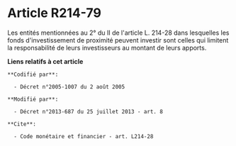# Article R214-79

Les entités mentionnées au 2° du II de l'article L. 214-28 dans lesquelles les fonds d'investissement de proximité peuvent
investir sont celles qui limitent la responsabilité de leurs investisseurs au montant de leurs apports.

**Liens relatifs à cet article**

	**Codifié par**:

	  - Décret n°2005-1007 du 2 août 2005

	**Modifié par**:

	  - Décret n°2013-687 du 25 juillet 2013 - art. 8

	**Cite**:

	  - Code monétaire et financier - art. L214-28
